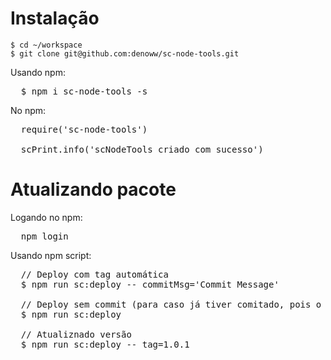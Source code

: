 <h1>Instalação</h1>
    
    $ cd ~/workspace
    $ git clone git@github.com:denoww/sc-node-tools.git

Usando npm:

<pre>
  $ npm i sc-node-tools -s
</pre>

No npm:

<pre>
  require('sc-node-tools')

  scPrint.info('scNodeTools criado com sucesso')
</pre>

<h1>Atualizando pacote</h1>

Logando no npm:

<pre>
  npm login
</pre>

Usando npm script:

<pre>
  // Deploy com tag automática
  $ npm run sc:deploy -- commitMsg='Commit Message'

  // Deploy sem commit (para caso já tiver comitado, pois o npm dará erro)
  $ npm run sc:deploy

  // Atualiznado versão
  $ npm run sc:deploy -- tag=1.0.1
</pre>
